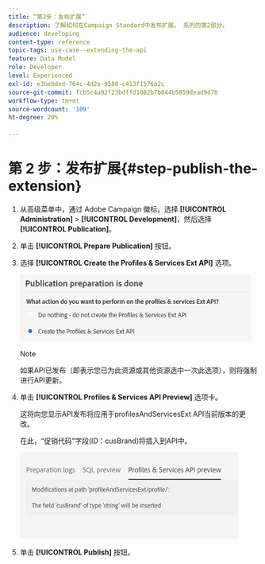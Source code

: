 ```yaml
---
title: “第2步：发布扩展”
description: 了解如何在Campaign Standard中发布扩展。 系列的第2部分。
audience: developing
content-type: reference
topic-tags: use-case--extending-the-api
feature: Data Model
role: Developer
level: Experienced
exl-id: e3bebded-764c-4d2e-9580-c413f1576a2c
source-git-commit: fcb5c4a92f23bdffd1082b7b044b5859dead9d70
workflow-type: tm+mt
source-wordcount: '109'
ht-degree: 20%

---
```


# 第 2 步：发布扩展{#step-publish-the-extension}

1. 从高级菜单中，通过 Adobe Campaign 徽标，选择 **[!UICONTROL Administration]** > **[!UICONTROL Development]**，然后选择 **[!UICONTROL Publication]**。
1. 单击 **[!UICONTROL Prepare Publication]** 按钮。
1. 选择 **[!UICONTROL Create the Profiles & Services Ext API]** 选项。

   ![](assets/create-profile-and-services-api.png)

   >[!NOTE]
   >
   >如果API已发布（即表示您已为此资源或其他资源选中一次此选项），则将强制进行API更新。

1. 单击 **[!UICONTROL Profiles & Services API Preview]** 选项卡。

   这将向您显示API发布将应用于profilesAndServicesExt API当前版本的更改。

   在此，“促销代码”字段(ID：cusBrand)将插入到API中。

   ![](assets/extendpandsapi_diff.png)

1. 单击 **[!UICONTROL Publish]** 按钮。
